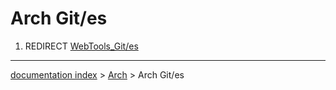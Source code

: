# Arch Git/es
1.  REDIRECT [WebTools\_Git/es](WebTools_Git/es.md)

---
[documentation index](../README.md) > [Arch](Arch_Workbench.md) > Arch Git/es
